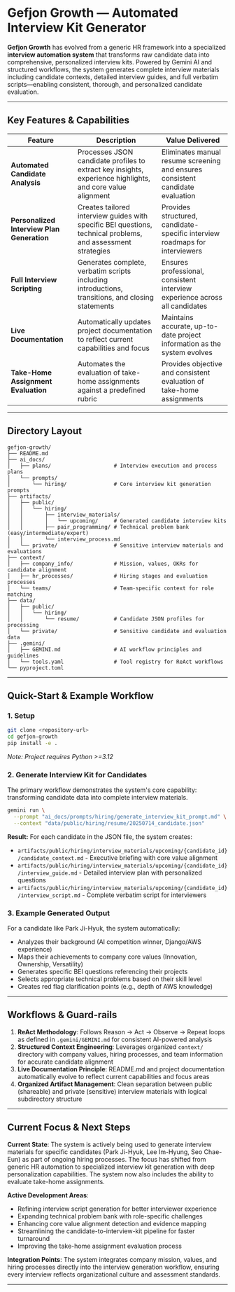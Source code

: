 # Gefjon Growth — Automated Interview Kit Generator

**Gefjon Growth** has evolved from a generic HR framework into a specialized **interview automation system** that transforms raw candidate data into comprehensive, personalized interview kits. Powered by Gemini AI and structured workflows, the system generates complete interview materials including candidate contexts, detailed interview guides, and full verbatim scripts—enabling consistent, thorough, and personalized candidate evaluation.

---

## Key Features & Capabilities

| **Feature** | **Description** | **Value Delivered** |
|-------------|-----------------|-------------------|
| **Automated Candidate Analysis** | Processes JSON candidate profiles to extract key insights, experience highlights, and core value alignment | Eliminates manual resume screening and ensures consistent candidate evaluation |
| **Personalized Interview Plan Generation** | Creates tailored interview guides with specific BEI questions, technical problems, and assessment strategies | Provides structured, candidate-specific interview roadmaps for interviewers |
| **Full Interview Scripting** | Generates complete, verbatim scripts including introductions, transitions, and closing statements | Ensures professional, consistent interview experience across all candidates |
| **Live Documentation** | Automatically updates project documentation to reflect current capabilities and focus | Maintains accurate, up-to-date project information as the system evolves |
| **Take-Home Assignment Evaluation** | Automates the evaluation of take-home assignments against a predefined rubric | Provides objective and consistent evaluation of take-home assignments |

---

## Directory Layout

```
gefjon-growth/
├── README.md
├── ai_docs/
│   ├── plans/                    # Interview execution and process plans
│   └── prompts/
│       └── hiring/               # Core interview kit generation prompts
├── artifacts/
│   ├── public/
│   │   └── hiring/
│   │       ├── interview_materials/
│   │       │   └── upcoming/     # Generated candidate interview kits
│   │       ├── pair_programming/ # Technical problem bank (easy/intermediate/expert)
│   │       └── interview_process.md
│   └── private/                  # Sensitive interview materials and evaluations
├── context/
│   ├── company_info/             # Mission, values, OKRs for candidate alignment
│   ├── hr_processes/             # Hiring stages and evaluation processes
│   └── teams/                    # Team-specific context for role matching
├── data/
│   ├── public/
│   │   └── hiring/
│   │       └── resume/           # Candidate JSON profiles for processing
│   └── private/                  # Sensitive candidate and evaluation data
├── .gemini/
│   ├── GEMINI.md                 # AI workflow principles and guidelines
│   └── tools.yaml                # Tool registry for ReAct workflows
└── pyproject.toml
```

---

## Quick-Start & Example Workflow

### **1. Setup**

```bash
git clone <repository-url>
cd gefjon-growth
pip install -e .
```

*Note: Project requires Python >=3.12*

### **2. Generate Interview Kit for Candidates**

The primary workflow demonstrates the system's core capability: transforming candidate data into complete interview materials.

```bash
gemini run \
  --prompt "ai_docs/prompts/hiring/generate_interview_kit_prompt.md" \
  --context "data/public/hiring/resume/20250714_candidate.json"
```

**Result:** For each candidate in the JSON file, the system creates:
- `artifacts/public/hiring/interview_materials/upcoming/{candidate_id}/candidate_context.md` - Executive briefing with core value alignment
- `artifacts/public/hiring/interview_materials/upcoming/{candidate_id}/interview_guide.md` - Detailed interview plan with personalized questions
- `artifacts/public/hiring/interview_materials/upcoming/{candidate_id}/interview_script.md` - Complete verbatim script for interviewers

### **3. Example Generated Output**

For a candidate like Park Ji-Hyuk, the system automatically:
- Analyzes their background (AI competition winner, Django/AWS experience)
- Maps their achievements to company core values (Innovation, Ownership, Versatility)
- Generates specific BEI questions referencing their projects
- Selects appropriate technical problems based on their skill level
- Creates red flag clarification points (e.g., depth of AWS knowledge)

---

## Workflows & Guard-rails

1. **ReAct Methodology**: Follows Reason → Act → Observe → Repeat loops as defined in `.gemini/GEMINI.md` for consistent AI-powered analysis
2. **Structured Context Engineering**: Leverages organized `context/` directory with company values, hiring processes, and team information for accurate candidate alignment
3. **Live Documentation Principle**: README.md and project documentation automatically evolve to reflect current capabilities and focus areas
4. **Organized Artifact Management**: Clean separation between public (shareable) and private (sensitive) interview materials with logical subdirectory structure

---

## Current Focus & Next Steps

**Current State**: The system is actively being used to generate interview materials for specific candidates (Park Ji-Hyuk, Lee Im-Hyung, Seo Chae-Eun) as part of ongoing hiring processes. The focus has shifted from generic HR automation to specialized interview kit generation with deep personalization capabilities. The system now also includes the ability to evaluate take-home assignments.

**Active Development Areas**:
- Refining interview script generation for better interviewer experience
- Expanding technical problem bank with role-specific challenges
- Enhancing core value alignment detection and evidence mapping
- Streamlining the candidate-to-interview-kit pipeline for faster turnaround
- Improving the take-home assignment evaluation process

**Integration Points**: The system integrates company mission, values, and hiring processes directly into the interview generation workflow, ensuring every interview reflects organizational culture and assessment standards.

---

<!-- Updated sections: [Key Features & Capabilities, Current Focus & Next Steps] based on commits 4f9dcb4d4632c891b7e0e0745d15dc4fc2bae0af..adcdbe5a250448688c214e0b08d4a524ff66014f -->
<!-- README.md last updated from commit: adcdbe5a250448688c214e0b08d4a524ff66014f -->
